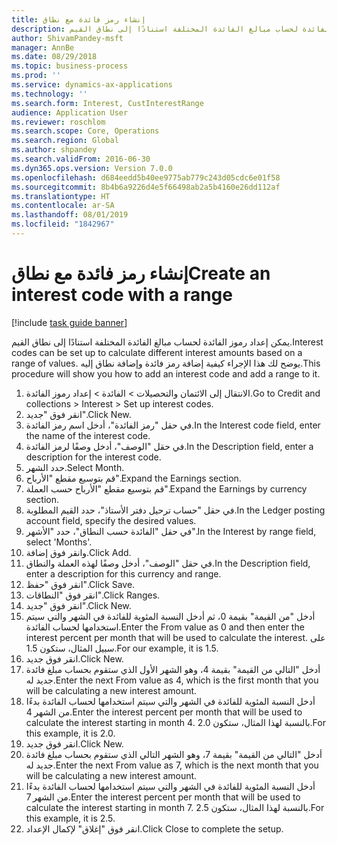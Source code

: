 ```yaml
---
title: إنشاء رمز فائدة مع نطاق
description: يمكن إعداد رموز الفائدة لحساب مبالغ الفائدة المختلفة استنادًا إلى نطاق القيم.
author: ShivamPandey-msft
manager: AnnBe
ms.date: 08/29/2018
ms.topic: business-process
ms.prod: ''
ms.service: dynamics-ax-applications
ms.technology: ''
ms.search.form: Interest, CustInterestRange
audience: Application User
ms.reviewer: roschlom
ms.search.scope: Core, Operations
ms.search.region: Global
ms.author: shpandey
ms.search.validFrom: 2016-06-30
ms.dyn365.ops.version: Version 7.0.0
ms.openlocfilehash: d684eedd5b40ee9775ab779c243d05cdc6e01f58
ms.sourcegitcommit: 8b4b6a9226d4e5f66498ab2a5b4160e26dd112af
ms.translationtype: HT
ms.contentlocale: ar-SA
ms.lasthandoff: 08/01/2019
ms.locfileid: "1842967"
---
```

# <a name="create-an-interest-code-with-a-range"></a><span data-ttu-id="2bec3-103">إنشاء رمز فائدة مع نطاق</span><span class="sxs-lookup"><span data-stu-id="2bec3-103">Create an interest code with a range</span></span>

[!include [task guide banner](../../includes/task-guide-banner.md)]

<span data-ttu-id="2bec3-104">يمكن إعداد رموز الفائدة لحساب مبالغ الفائدة المختلفة استنادًا إلى نطاق القيم.</span><span class="sxs-lookup"><span data-stu-id="2bec3-104">Interest codes can be set up to calculate different interest amounts based on a range of values.</span></span> <span data-ttu-id="2bec3-105">يوضح لك هذا الإجراء كيفية إضافة رمز فائدة وإضافة نطاق إليه.</span><span class="sxs-lookup"><span data-stu-id="2bec3-105">This procedure will show you how to add an interest code and add a range to it.</span></span>

1. <span data-ttu-id="2bec3-106">الانتقال إلى الائتمان والتحصيلات > الفائدة > إعداد رموز الفائدة.</span><span class="sxs-lookup"><span data-stu-id="2bec3-106">Go to Credit and collections > Interest > Set up interest codes.</span></span>
2. <span data-ttu-id="2bec3-107">انقر فوق "جديد".</span><span class="sxs-lookup"><span data-stu-id="2bec3-107">Click New.</span></span>
3. <span data-ttu-id="2bec3-108">في حقل "رمز الفائدة"، أدخل اسم رمز الفائدة.</span><span class="sxs-lookup"><span data-stu-id="2bec3-108">In the Interest code field, enter the name of the interest code.</span></span>
4. <span data-ttu-id="2bec3-109">في حقل "الوصف"، أدخل وصفًا لرمز الفائدة.</span><span class="sxs-lookup"><span data-stu-id="2bec3-109">In the Description field, enter a description for the interest code.</span></span>
5. <span data-ttu-id="2bec3-110">حدد الشهر.</span><span class="sxs-lookup"><span data-stu-id="2bec3-110">Select Month.</span></span>
6. <span data-ttu-id="2bec3-111">قم بتوسيع مقطع "الأرباح‬".</span><span class="sxs-lookup"><span data-stu-id="2bec3-111">Expand the Earnings section.</span></span>
7. <span data-ttu-id="2bec3-112">قم بتوسيع مقطع "الأرباح حسب العملة‬".</span><span class="sxs-lookup"><span data-stu-id="2bec3-112">Expand the Earnings by currency section.</span></span>
8. <span data-ttu-id="2bec3-113">في حقل "‏‫حساب ترحيل دفتر الأستاذ‬"، حدد القيم المطلوبة.</span><span class="sxs-lookup"><span data-stu-id="2bec3-113">In the Ledger posting account field, specify the desired values.</span></span>
9. <span data-ttu-id="2bec3-114">في حقل "الفائدة حسب النطاق"، حدد "الأشهر".</span><span class="sxs-lookup"><span data-stu-id="2bec3-114">In the Interest by range field, select 'Months'.</span></span>
10. <span data-ttu-id="2bec3-115">وانقر فوق إضافة.</span><span class="sxs-lookup"><span data-stu-id="2bec3-115">Click Add.</span></span>
11. <span data-ttu-id="2bec3-116">في حقل "الوصف"، أدخل وصفًا لهذه العملة والنطاق.</span><span class="sxs-lookup"><span data-stu-id="2bec3-116">In the Description field, enter a description for this currency and range.</span></span>
12. <span data-ttu-id="2bec3-117">انقر فوق "حفظ".</span><span class="sxs-lookup"><span data-stu-id="2bec3-117">Click Save.</span></span>
13. <span data-ttu-id="2bec3-118">انقر فوق "النطاقات".</span><span class="sxs-lookup"><span data-stu-id="2bec3-118">Click Ranges.</span></span>
14. <span data-ttu-id="2bec3-119">انقر فوق "جديد".</span><span class="sxs-lookup"><span data-stu-id="2bec3-119">Click New.</span></span>
15. <span data-ttu-id="2bec3-120">أدخل "من القيمة" بقيمة 0، ثم أدخل النسبة المئوية للفائدة في الشهر والتي سيتم استخدامها لحساب الفائدة.</span><span class="sxs-lookup"><span data-stu-id="2bec3-120">Enter the From value as 0 and then enter the interest percent per month that will be used to calculate the interest.</span></span> <span data-ttu-id="2bec3-121">على سبيل المثال، ستكون 1.5.</span><span class="sxs-lookup"><span data-stu-id="2bec3-121">For our example, it is 1.5.</span></span>
16. <span data-ttu-id="2bec3-122">انقر فوق جديد.</span><span class="sxs-lookup"><span data-stu-id="2bec3-122">Click New.</span></span>
17. <span data-ttu-id="2bec3-123">أدخل "التالي من القيمة" بقيمة 4، وهو الشهر الأول الذي ستقوم بحساب مبلغ فائدة جديد له.</span><span class="sxs-lookup"><span data-stu-id="2bec3-123">Enter the next From value as 4, which is the first month that you will be calculating a new interest amount.</span></span>
18. <span data-ttu-id="2bec3-124">أدخل النسبة المئوية للفائدة في الشهر والتي سيتم استخدامها لحساب الفائدة بدءًا من الشهر 4.</span><span class="sxs-lookup"><span data-stu-id="2bec3-124">Enter the interest percent per month that will be used to calculate the interest starting in month 4.</span></span> <span data-ttu-id="2bec3-125">بالنسبة لهذا المثال، ستكون 2.0.</span><span class="sxs-lookup"><span data-stu-id="2bec3-125">For this example, it is 2.0.</span></span>
19. <span data-ttu-id="2bec3-126">انقر فوق جديد.</span><span class="sxs-lookup"><span data-stu-id="2bec3-126">Click New.</span></span>
20. <span data-ttu-id="2bec3-127">أدخل "التالي من القيمة" بقيمة 7، وهو الشهر التالي الذي ستقوم بحساب مبلغ فائدة جديد له.</span><span class="sxs-lookup"><span data-stu-id="2bec3-127">Enter the next From value as 7, which is the next month that you will be calculating a new interest amount.</span></span>
21. <span data-ttu-id="2bec3-128">أدخل النسبة المئوية للفائدة في الشهر والتي سيتم استخدامها لحساب الفائدة بدءًا من الشهر 7.</span><span class="sxs-lookup"><span data-stu-id="2bec3-128">Enter the interest percent per month that will be used to calculate the interest starting in month 7.</span></span> <span data-ttu-id="2bec3-129">بالنسبة لهذا المثال، ستكون 2.5.</span><span class="sxs-lookup"><span data-stu-id="2bec3-129">For this example, it is 2.5.</span></span>
22. <span data-ttu-id="2bec3-130">انقر فوق "إغلاق" لإكمال الإعداد.</span><span class="sxs-lookup"><span data-stu-id="2bec3-130">Click Close to complete the setup.</span></span>


